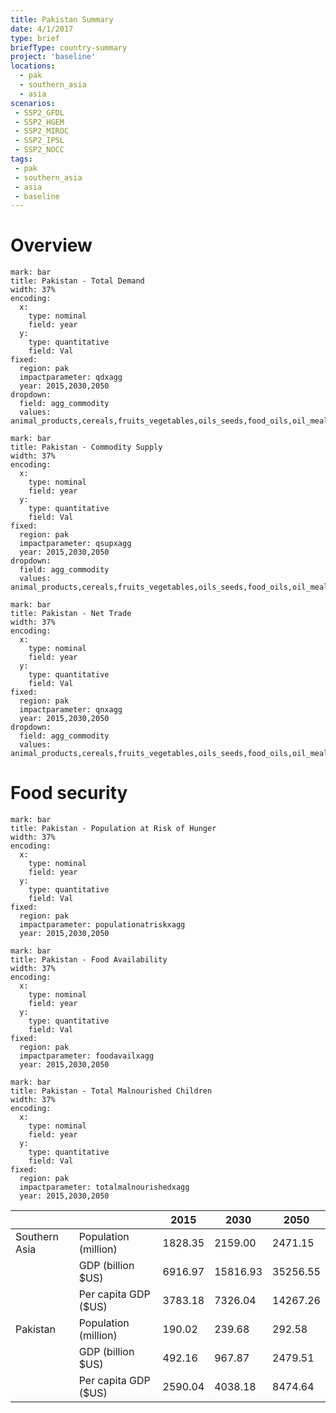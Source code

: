 ```yaml
---
title: Pakistan Summary
date: 4/1/2017
type: brief
briefType: country-summary
project: 'baseline'
locations:
  - pak
  - southern_asia
  - asia
scenarios:
 - SSP2_GFDL
 - SSP2_HGEM
 - SSP2_MIROC
 - SSP2_IPSL
 - SSP2_NOCC
tags:
 - pak
 - southern_asia
 - asia
 - baseline
---
```

# Overview 

```chart
mark: bar
title: Pakistan - Total Demand
width: 37%
encoding:
  x:
    type: nominal
    field: year
  y:
    type: quantitative
    field: Val
fixed:
  region: pak
  impactparameter: qdxagg
  year: 2015,2030,2050
dropdown:
  field: agg_commodity
  values: animal_products,cereals,fruits_vegetables,oils_seeds,food_oils,oil_meals,other,pulses,roots_tubers,sugar
```

```chart
mark: bar
title: Pakistan - Commodity Supply
width: 37%
encoding:
  x:
    type: nominal
    field: year
  y:
    type: quantitative
    field: Val
fixed:
  region: pak
  impactparameter: qsupxagg
  year: 2015,2030,2050
dropdown:
  field: agg_commodity
  values: animal_products,cereals,fruits_vegetables,oils_seeds,food_oils,oil_meals,other,pulses,roots_tubers,sugar
```

```chart
mark: bar
title: Pakistan - Net Trade
width: 37%
encoding:
  x:
    type: nominal
    field: year
  y:
    type: quantitative
    field: Val
fixed:
  region: pak
  impactparameter: qnxagg
  year: 2015,2030,2050
dropdown:
  field: agg_commodity
  values: animal_products,cereals,fruits_vegetables,oils_seeds,food_oils,oil_meals,other,pulses,roots_tubers,sugar
```

# Food security

```chart
mark: bar
title: Pakistan - Population at Risk of Hunger
width: 37%
encoding:
  x:
    type: nominal
    field: year
  y:
    type: quantitative
    field: Val
fixed:
  region: pak
  impactparameter: populationatriskxagg
  year: 2015,2030,2050
```

```chart
mark: bar
title: Pakistan - Food Availability
width: 37%
encoding:
  x:
    type: nominal
    field: year
  y:
    type: quantitative
    field: Val
fixed:
  region: pak
  impactparameter: foodavailxagg
  year: 2015,2030,2050
```

```chart
mark: bar
title: Pakistan - Total Malnourished Children
width: 37%
encoding:
  x:
    type: nominal
    field: year
  y:
    type: quantitative
    field: Val
fixed:
  region: pak
  impactparameter: totalmalnourishedxagg
  year: 2015,2030,2050
```

|   |   | 2015 | 2030 | 2050 |
|---|---|---|---|---|
| Southern Asia | Population (million) | 1828.35 | 2159.00 | 2471.15 |
|  | GDP (billion $US) | 6916.97 | 15816.93 | 35256.55 |
|  | Per capita GDP ($US) | 3783.18 | 7326.04 | 14267.26 |
| Pakistan | Population (million) | 190.02 | 239.68 | 292.58 |
|  | GDP (billion $US) | 492.16 | 967.87 | 2479.51 |
|  | Per capita GDP ($US) | 2590.04| 4038.18| 8474.64|